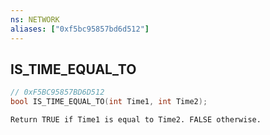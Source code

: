 ```yaml
---
ns: NETWORK
aliases: ["0xf5bc95857bd6d512"]
---
```

## IS_TIME_EQUAL_TO

```c
// 0xF5BC95857BD6D512
bool IS_TIME_EQUAL_TO(int Time1, int Time2);
```

```
Return TRUE if Time1 is equal to Time2. FALSE otherwise.
```
